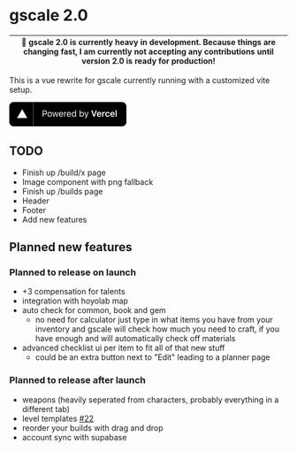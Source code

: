 # gscale 2.0

| 🛑 gscale 2.0 is currently heavy in development. Because things are changing fast, I am currently not accepting any contributions until version 2.0 is ready for production! |
| ---------------------------------------------------------------------------------------------------------------------------------------------------------------------------- |

This is a vue rewrite for gscale currently running with a customized vite setup.

<a href="https://vercel.com?utm_source=gscale&utm_campaign=oss">
<img src="./src/assets/powered-by-vercel.svg"
	width="212"
	height="44">
</a>

## TODO

- Finish up /build/x page
- Image component with png fallback
- Finish up /builds page
- Header
- Footer
- Add new features

## Planned new features

### Planned to release on launch

- +3 compensation for talents
- integration with hoyolab map
- auto check for common, book and gem
  - no need for calculator just type in what items you have from your inventory and gscale will check how much you need to craft, if you have enough and will automatically check off materials
- advanced checklist ui per item to fit all of that new stuff
  - could be an extra button next to "Edit" leading to a planner page

### Planned to release after launch

- weapons (heavily seperated from characters, probably everything in a different tab)
- level templates [#22](https://github.com/glaciyan/gscale/issues/22)
- reorder your builds with drag and drop
- account sync with supabase
